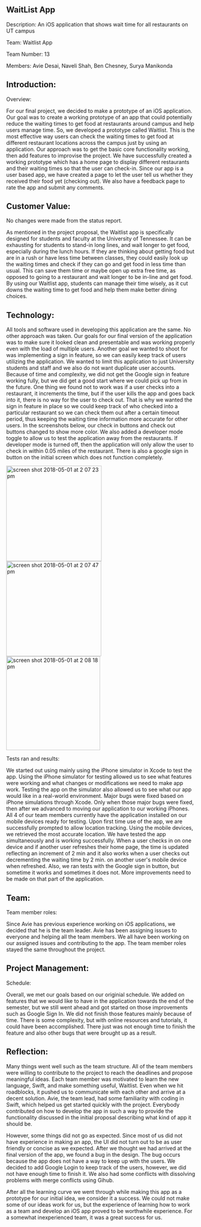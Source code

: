 ## WaitList App

Description: An iOS application that shows wait time for all restaurants on UT campus

Team: Waitlist App

Team Number: 13

Members: Avie Desai, Naveli Shah, Ben Chesney, Surya Manikonda

## Introduction:

Overview:

For our final project, we decided to make a prototype of an iOS application. Our goal was to create a working prototype of an app that could potentially reduce the waiting times to get food at restaurants around campus and help users manage time. So, we developed a prototype called Waitlist. This is the most effective way users can check the waiting times to get food at different restaurant locations across the campus just by using an application. Our approach was to get the basic core functionality working, then add features to improvise the project. We have successfully created a working prototype which has a home page to display different restaurants and their waiting times so that the user can check-in. Since our app is a user based app, we have created a page to let the user tell us whether they received their food yet (checking out). We also have a feedback page to rate the app and submit any comments. 


## Customer Value:

No changes were made from the status report.

As mentioned in the project proposal, the Waitlist app is specifically designed for students and faculty at the University of Tennessee. It can be exhausting for students to stand-in long lines, and wait longer to get food, especially during the lunch hours. If they are thinking about getting food but are in a rush or have less time between classes, they could easily look up the waiting times and check if they can go and get food in less time than usual. This can save them time or maybe open up extra free time, as opposed to going to a restaurant and wait longer to be in-line and get food. By using our Waitlist app, students can manage their time wisely, as it cut downs the waiting time to get food and help them make better dining choices. 

## Technology:

All tools and software used in developing this application are the same. No other approach was taken. Our goals for our final version of the application was to make sure it looked clean and presentable and was working properly even with the load of multiple users. Another goal we wanted to shoot for was implementing a sign in feature, so we can easily keep track of users utilizing the application. We wanted to limit this application to just University students and staff and we also do not want duplicate user accounts. Because of time and complexity, we did not get the Google sign in feature working fully, but we did get a good start where we could pick up from in the future. One thing we found not to work was if a user checks into a restaurant, it increments the time, but if the user kills the app and goes back into it, there is no way for the user to check out. That is why we wanted the sign in feature in place so we could keep track of who checked into a particular restaurant so we can check them out after a certain timeout period, thus keeping the waiting time information more accurate for other users. In the screenshots below, our check in buttons and check out buttons changed to show more color. We also added a developer mode toggle to allow us to test the application away from the restaurants. If developer mode is turned off, then the application will only allow the user to check in within 0.05 miles of the restaurant. There is also a google sign in button on the initial screen which does not function completely. 
 
<img width="254" alt="screen shot 2018-05-01 at 2 07 23 pm" src="https://user-images.githubusercontent.com/29310209/39486202-55c2ed38-4d49-11e8-8676-2fb028a84575.png">

<img width="253" alt="screen shot 2018-05-01 at 2 07 47 pm" src="https://user-images.githubusercontent.com/29310209/39486220-63c40f98-4d49-11e8-95a8-1007d7d0c2aa.png">

<img width="250" alt="screen shot 2018-05-01 at 2 08 18 pm" src="https://user-images.githubusercontent.com/29310209/39486236-6e8d41e2-4d49-11e8-9b4d-df82b67a3eb9.png">

Tests ran and results:

We started out using mainly using the iPhone simulator in Xcode to test the app. Using the iPhone simulator for testing allowed us to see what features were working and what changes or modifications we need to make app work. Testing the app on the simulator also allowed us to see what our app would like in a real-world environment. Major bugs were fixed based on iPhone simulations through Xcode. Only when those major bugs were fixed, then after we advanced to moving our application to our working iPhones. All 4 of our team members currently have the application installed on our mobile devices ready for testing. Upon first time use of the app, we are successfully prompted to allow location tracking. Using the mobile devices, we retrieved the most accurate location. We have tested the app simultaneously and is working successfully. When a user checks in on one device and if another user refreshes their home page, the time is updated reflecting an increment of 2 min and it also works when a user checks out decrementing the waiting time by 2 min. on another user's mobile device when refreshed. Also, we ran tests with the Google sign in button, but sometime it works and sometimes it does not. More improvements need to be made on that part of the application. 

## Team:

Team member roles:

Since Avie has previous experience working on iOS applications, we decided that he is the team leader. Avie has been assigning issues to everyone and helping all the team members. We all have been working on our assigned issues and contributing to the app. The team member roles stayed the same throughout the project. 


## Project Management:

Schedule:

Overall, we met our goals based on our originial schedule. We added on features that we would like to have in the application towards the end of the semester, but we still went ahead and got started on those improvements such as Google Sign In. We did not finish those features mainly because of time. There is some complexity, but with online resources and tutorials, it could have been accomplished. There just was not enough time to finish the feature and also other bugs that were brought up as a result. 

## Reflection:

Many things went well such as the team structure. All of the team members were willing to contribute to the project to reach the deadlines and propose meaningful ideas. Each team member was motivated to learn the new language, Swift, and make something useful, Waitlist. Even when we hit roadblocks, it pushed us to communicate with each other and arrive at a decent solution. Avie, the team lead, had some familiarity with coding in Swift, which helped us get started quickly with the project. Everybody contributed on how to develop the app in such a way to provide the functionality discussed in the initial proposal describing what kind of app it should be.

However, some things did not go as expected. Since most of us did not have experience in making an app, the UI did not turn out to be as user friendly or concise as we expected. After we thought we had arrived at the final version of the app, we found a bug in the design. The bug occurs because the app does not have a way to keep up with the users. We decided to add Google Login to keep track of the users, however, we did not have enough time to finish it. We also had some conflicts with dissolving problems with merge conflicts using Gihub. 

After all the learning curve we went through while making this app as a prototype for our initial idea, we consider it a success. We could not make some of our ideas work for us, but the experience of learning how to work as a team and develop an iOS app proved to be worthwhile experience. For a somewhat inexperienced team, it was a great success for us.
